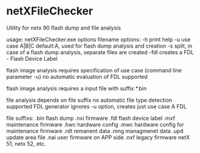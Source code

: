 # netXFileChecker
Utility for netx 90 flash dump and file analysis

usage: netXFileChecker.exe options filename
options:
         -h    print help
         -u    use case A|B|C default:A, used for flash dump analysis and creation
         -s    split, in case of a flash dump analysis, separate files are created
         -fdl  creates a FDL - Flash Device Label

flash image analysis requires specification of use case (command line parameter -u)
no automatic evaluation of FDL supported

flash image analysis requires a input file with suffix *.bin

file analysis depends on file suffix
no automatic file type detection supported
FDL generator ignores -u option, creates just use case A FDL

file suffixs:
         .bin flash dump
         .nxi firmware
         .fdl flash device label
         .mxf maintenance firmware
         .hwc hardware config
         .mwc hardware config for maintenance firmware
         .rdt remanent data
         .mng managmenet data
         .upd update area file
         .nai user firmware on APP side
         .nxf legacy firmware netX 51, netx 52, etc.

